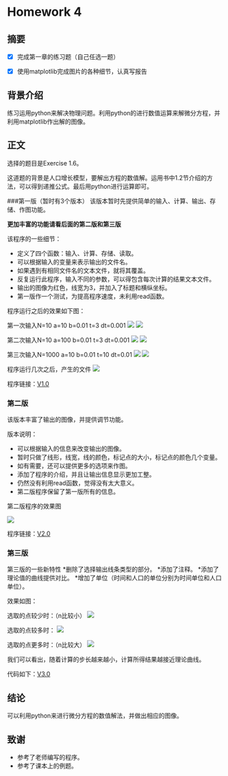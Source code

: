 # Homework 4

## 摘要

- [x] 完成第一章的练习题（自己任选一题）
- [x] 使用matplotlib完成图片的各种细节，认真写报告


## 背景介绍

练习运用python来解决物理问题。利用python的进行数值运算来解微分方程，并利用matplotlib作出解的图像。

## 正文

选择的题目是Exercise 1.6。

这道题的背景是人口增长模型，要解出方程的数值解。运用书中1.2节介绍的方法，可以得到递推公式。最后用python进行运算即可。

###第一版（暂时有3个版本）
该版本暂时先提供简单的输入、计算、输出、存储、作图功能。

**更加丰富的功能请看后面的第二版和第三版**

该程序的一些细节：
* 定义了四个函数：输入、计算、存储、读取。
* 可以根据输入的变量来表示输出的文件名。
* 如果遇到有相同文件名的文本文件，就将其覆盖。
* 反复运行此程序，输入不同的参数，可以得包含每次计算的结果文本文件。
* 输出的图像为红色，线宽为3，并加入了标题和横纵坐标。
* 第一版作一个测试，为提高程序速度，未利用read函数。

程序运行之后的效果如下图：

第一次输入N=10 a=10 b=0.01 t=3 dt=0.001
![](https://raw.githubusercontent.com/newton2ndlaw/computationalphysics_N2013301510086/master/Homework4/Homework4-1.png)
![](https://raw.githubusercontent.com/newton2ndlaw/computationalphysics_N2013301510086/master/Homework4/Homework4-2.png)

第二次输入N=10 a=100 b=0.01 t=3 dt=0.001
![](https://raw.githubusercontent.com/newton2ndlaw/computationalphysics_N2013301510086/master/Homework4/Homework4-3.png)
![](https://raw.githubusercontent.com/newton2ndlaw/computationalphysics_N2013301510086/master/Homework4/Homework4-4.png)

第三次输入N=1000 a=10 b=0.01 t=10 dt=0.01
![](https://raw.githubusercontent.com/newton2ndlaw/computationalphysics_N2013301510086/master/Homework4/Homework4-5.png)
![](https://raw.githubusercontent.com/newton2ndlaw/computationalphysics_N2013301510086/master/Homework4/Homework4-6.png)

程序运行几次之后，产生的文件
![](https://raw.githubusercontent.com/newton2ndlaw/computationalphysics_N2013301510086/master/Homework4/Homework4-7.png)


程序链接：[V1.0](https://github.com/newton2ndlaw/computationalphysics_N2013301510086/blob/master/Homework4/V1.0.md)

### 第二版

该版本丰富了输出的图像，并提供调节功能。

版本说明：
* 可以根据输入的信息来改变输出的图像。
* 暂时只做了线形，线宽，线的颜色，标记点的大小，标记点的颜色几个变量。
* 如有需要，还可以提供更多的选项来作图。
* 添加了程序的介绍，并且让输出信息显示更加工整。
* 仍然没有利用read函数，觉得没有太大意义。
* 第二版程序保留了第一版所有的信息。

第二版程序的效果图

![](https://raw.githubusercontent.com/newton2ndlaw/computationalphysics_N2013301510086/master/Homework4/Homework4-8.png)


程序链接：[V2.0](https://github.com/newton2ndlaw/computationalphysics_N2013301510086/blob/master/Homework4/V2.0.md)

### 第三版

第三版的一些新特性
*删除了选择输出线条类型的部分。
*添加了注释。
*添加了理论值的曲线提供对比。
*增加了单位（时间和人口的单位分别为时间单位和人口单位）。

效果如图：


选取的点较少时：（n比较小）
![](https://raw.githubusercontent.com/newton2ndlaw/computationalphysics_N2013301510086/master/Homework4/Homework4-9.png)

选取的点较多时：
![](https://raw.githubusercontent.com/newton2ndlaw/computationalphysics_N2013301510086/master/Homework4/Homework4-10.png)

选取的点更多时：（n比较大）
![](https://raw.githubusercontent.com/newton2ndlaw/computationalphysics_N2013301510086/master/Homework4/Homework4-11.png)

我们可以看出，随着计算的步长越来越小，计算所得结果越接近理论曲线。


代码如下：[V3.0](https://github.com/newton2ndlaw/computationalphysics_N2013301510086/blob/master/Homework4/V3.0.md)



## 结论

可以利用python来进行微分方程的数值解法，并做出相应的图像。

## 致谢

* 参考了老师编写的程序。
* 参考了课本上的例题。
